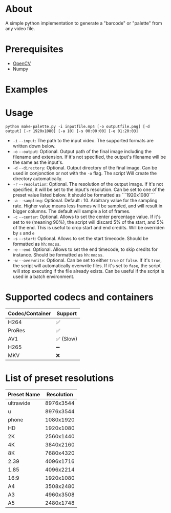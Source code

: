 # About
A simple python implementation to generate a "barcode" or "palette" from any video file.

# Prerequisites
- [OpenCV](https://opencv.org/)
- Numpy

# Examples

# Usage
```
python make-palette.py -i inputfile.mp4 [-o outputfile.png] [-d output] [-r 1920x1080] [-a 10] [-s 00:00:00] [-e 01:20:03]
```

- ```-i``` ```--input```: The path to the input video. The supported formats are written down below.
- ```-o``` ```--output```: Optional. Output path of the final image including the filename and extension. If it's not specified, the output's filename will be the same as the input's.
- ```-d``` ```--directory```: Optional. Output directory of the final image. Can be used in conjonction or not with the ```-o``` flag. The script Will create the directory automatically.
- ```-r``` ```--resolution```: Optional. The resolution of the output image. If it's not specified, it will be set to the input's resolution. Can be set to one of the preset value listed below. It should be formatted as ```1920x1080````
- ```-a``` ```--sampling```: Optional. Default : 10. Arbitrary value for the sampling rate. Higher value means less frames will be sampled, and will result in bigger columns. The default will sample a lot of frames.
- ```-c``` ```--center```: Optional. Allows to set the center percentage value. If it's set to ```90``` (meaning 90%), the script will discard 5% of the start, and 5% of the end. This is useful to crop start and end credits. Will be overriden by ```s``` and ```e```
- ```-s``` ```--start```: Optional. Allows to set the start timecode. Should be formatted as ```hh:mm:ss```.
- ```-e``` ```--end```: Optional. Allows to set the end timecode, to skip credits for instance. Should be formatted as ```hh:mm:ss```.
- ```-w``` ```--overwrite```: Optional. Can be set to either ```true``` or ```false```. If it's ```true```, the script will automatically overwrite files. If it's set to ```fase```, the script will stop executing if the file already exists. Can be useful if the script is used in a batch environment.

# Supported codecs and containers
| Codec/Container | Support  |
| --------------- | -------- |
| H264            | ✅        |
| ProRes          | ✅        |
| AV1             | ✅ (Slow) |
| H265            | ➖        |
| MKV             | ❌        |

# List of preset resolutions
| Preset Name | Resolution |
| ----------- | ---------- |
| ultrawide   | 8976x3544  |
| u           | 8976x3544  |
| phone       | 1080x1920  |
| HD          | 1920x1080  |
| 2K          | 2560x1440  |
| 4K          | 3840x2160  |
| 8K          | 7680x4320  |
| 2.39        | 4096x1716  |
| 1.85        | 4096x2214  |
| 16:9        | 1920x1080  |
| A4          | 3508x2480  |
| A3          | 4960x3508  |
| A5          | 2480x1748  |
